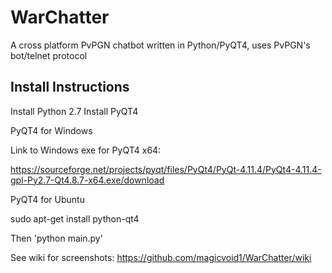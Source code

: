 # WarChatter
A cross platform PvPGN chatbot written in Python/PyQT4, uses PvPGN's bot/telnet protocol

## Install Instructions
Install Python 2.7
Install PyQT4

PyQT4 for Windows

Link to Windows exe for PyQT4 x64:

https://sourceforge.net/projects/pyqt/files/PyQt4/PyQt-4.11.4/PyQt4-4.11.4-gpl-Py2.7-Qt4.8.7-x64.exe/download

PyQT4 for Ubuntu

sudo apt-get install python-qt4

Then 'python main.py'

See wiki for screenshots:
https://github.com/magicvoid1/WarChatter/wiki

